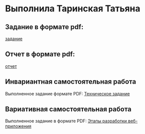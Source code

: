 # Выполнила Таринская Татьяна

## Задание в формате pdf:

[задание](задание_НИР.pdf)

## Отчет в формате pdf:

[отчет](отчет_НИР.pdf)

## Инвариантная самостоятельная работа

Выполненное задание формате PDF: [Техническое задание](isr/Таринская_Т_Г_ИСР_1.1-1.3.pdf)

## Вариативная самостоятельная работа

Выполненное задание в формате PDF: [Этапы разработки веб-приложения](vsr/Таринская_Т_Г_ВСР_2.1-2.3.pdf)



